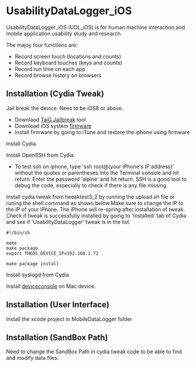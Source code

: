 # UsabilityDataLogger_iOS

UsabilityDataLogger_iOS (UDL_iOS) is for human machine interaction and mobile application usability study and research. 

The majoy four functions are: 
- Record screen touch (locations and counts)
- Record keyboard touches (keys and counts)
- Record run time on each app
- Record browse history on browsers 

## Installation (Cydia Tweak)
  Jail break the device. Nees to be iOS8 or above. 
  - Downlaod [TaiG Jailbreak](http://www.taig.com) tool 
  - Download iOS system [firmware](http://www.iphonehacks.com/download-iphone-ios-firmware)
  - Install firmware by going to iTune and restore the iphone using firmware
  
Install Cydia. 
  
Install OpenSSH from Cydia. 
  - To test ssh on iphone, type 'ssh root@(your iPhone's IP address)' without the quotes or parentheses into the Terminal console and hit return. Enter the password 'alpine' and hit return. SSH is a good tool to debug the code, especially to check if there is any file missing. 
  
Install cydia tweak from tweaktest3_2 by running the upload.sh file or runing the shell command as shown below.Make sure to change the IP to the IP of your iPhone. The iPhone will re-spring after installation of tweak. Check if tweak is successfully installed by going to 'Installed' tab of Cydia and see if 'UsabilityDataLogger' tweak is in the list. 

  ```
  #!/bin/sh

  make
  make package 
  export THEOS_DEVICE_IP=192.168.1.72
  
  make package install
  
  ```

Install syslogd from Cydia

Install [deviceconsole](https://www.theiphonewiki.com/wiki/System_Log) on Mac device.   
  
  
## Installation (User Interface)
Install the xcode project in MobileDataLogger folder

## Installation (SandBox Path)
Need to change the SandBox Path in cydia tweak code to be able to find and modify data files. 
